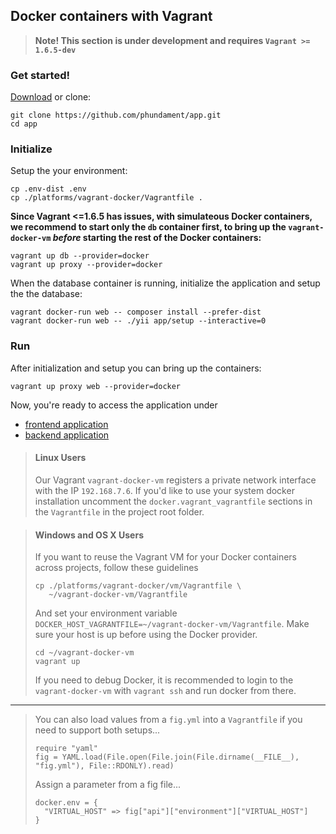Docker containers with Vagrant
------------------------------

> **Note! This section is under development and requires `Vagrant >= 1.6.5-dev`**

### Get started!

[Download](https://github.com/phundament/app/tags) or clone:

    git clone https://github.com/phundament/app.git
    cd app

### Initialize

Setup the your environment:

    cp .env-dist .env
    cp ./platforms/vagrant-docker/Vagrantfile .

**Since Vagrant <=1.6.5 has issues, with simulateous Docker containers, we recommend to start only the `db` container first, 
to bring up the `vagrant-docker-vm` _before_ starting the rest of the Docker containers:**

    vagrant up db --provider=docker
    vagrant up proxy --provider=docker

When the database container is running, initialize the application and setup the the database:

    vagrant docker-run web -- composer install --prefer-dist
    vagrant docker-run web -- ./yii app/setup --interactive=0

### Run

After initialization and setup you can bring up the containers:

    vagrant up proxy web --provider=docker

Now, you're ready to access the application under
 
 - [frontend application](http://docker.192.168.7.6.xip.io:22280)
 - [backend application](http://docker.192.168.7.6.xip.io:22281)


> #### Linux Users
>
> Our Vagrant `vagrant-docker-vm` registers a private network interface with the IP `192.168.7.6`.
> If you'd like to use your system docker installation uncomment the `docker.vagrant_vagrantfile` sections in the `Vagrantfile`
> in the project root folder. 
 
 
> #### Windows and OS X Users 
>
> If you want to reuse the Vagrant VM for your Docker containers across projects, follow these guidelines
>
> ```
> cp ./platforms/vagrant-docker/vm/Vagrantfile \
>    ~/vagrant-docker-vm/Vagrantfile
> ```
>
> And set your environment variable `DOCKER_HOST_VAGRANTFILE=~/vagrant-docker-vm/Vagrantfile`.
> Make sure your host is up before using the Docker provider.
>
> ```
> cd ~/vagrant-docker-vm
> vagrant up
> ```
>
> If you need to debug Docker, it is recommended to login to the `vagrant-docker-vm` with `vagrant ssh` and run docker from there.

--- 
 
> You can also load values from a  `fig.yml` into a `Vagrantfile` if you need to support both setups...
> 
>     require "yaml"
>     fig = YAML.load(File.open(File.join(File.dirname(__FILE__), "fig.yml"), File::RDONLY).read)
>
> Assign a parameter from a fig file...
> 
>     docker.env = {
>       "VIRTUAL_HOST" => fig["api"]["environment"]["VIRTUAL_HOST"]
>     }


